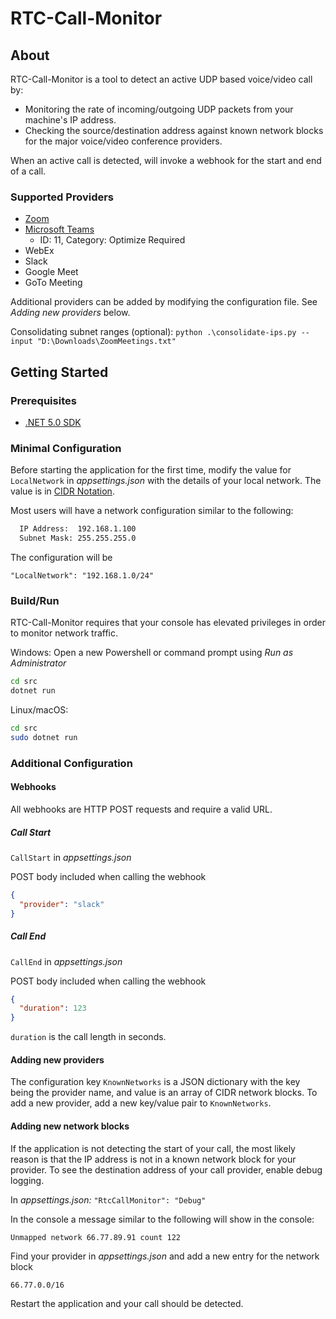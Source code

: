# RTC-Call-Monitor

## About

RTC-Call-Monitor is a tool to detect an active UDP based voice/video call by:

- Monitoring the rate of incoming/outgoing UDP packets from your machine's IP address.
- Checking the source/destination address against known network blocks for the major voice/video conference providers.

When an active call is detected, will invoke a webhook for the start and end of a call.

### Supported Providers

- [Zoom](https://assets.zoom.us/docs/ipranges/ZoomMeetings.txt)
- [Microsoft Teams](https://learn.microsoft.com/en-us/microsoft-365/enterprise/urls-and-ip-address-ranges?view=o365-worldwide#skype-for-business-online-and-microsoft-teams)
  - ID: 11, Category: Optimize Required
- WebEx
- Slack
- Google Meet
- GoTo Meeting

Additional providers can be added by modifying the configuration file. See _Adding new providers_ below.

Consolidating subnet ranges (optional): `python .\consolidate-ips.py --input "D:\Downloads\ZoomMeetings.txt"`

## Getting Started

### Prerequisites

- [.NET 5.0 SDK](https://dotnet.microsoft.com/download/dotnet/5.0)

### Minimal Configuration

Before starting the application for the first time, modify the value for `LocalNetwork` in _appsettings.json_ with the details of your local network. The value is in [CIDR Notation](https://www.digitalocean.com/community/tutorials/understanding-ip-addresses-subnets-and-cidr-notation-for-networking).

Most users will have a network configuration similar to the following:

```bash
  IP Address:  192.168.1.100
  Subnet Mask: 255.255.255.0
```

The configuration will be

`"LocalNetwork": "192.168.1.0/24"`

### Build/Run

RTC-Call-Monitor requires that your console has elevated privileges in order to monitor network traffic.

Windows: Open a new Powershell or command prompt using _Run as Administrator_

```bash
cd src
dotnet run
```

Linux/macOS:

```bash
cd src
sudo dotnet run
```

### Additional Configuration

#### Webhooks

All webhooks are HTTP POST requests and require a valid URL.

##### Call Start

`CallStart` in _appsettings.json_

POST body included when calling the webhook

```json
{
  "provider": "slack"
}
```

##### Call End

`CallEnd` in _appsettings.json_

POST body included when calling the webhook

```json
{
  "duration": 123
}
```

`duration` is the call length in seconds.

#### Adding new providers

The configuration key `KnownNetworks` is a JSON dictionary with the key being the provider name, and value is an array of CIDR network blocks. To add a new provider, add a new key/value pair to `KnownNetworks`.

#### Adding new network blocks

If the application is not detecting the start of your call, the most likely reason is that the IP address is not in a known network block for your provider. To see the destination address of your call provider, enable debug logging.

In _appsettings.json:_
`"RtcCallMonitor": "Debug"`

In the console a message similar to the following will show in the console:

`Unmapped network 66.77.89.91 count 122`

Find your provider in _appsettings.json_ and add a new entry for the network block

`66.77.0.0/16`

Restart the application and your call should be detected.
